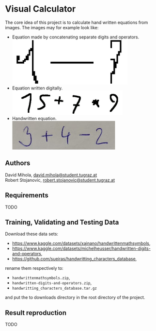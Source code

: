 # Visual Calculator
The core idea of this project is to calculate hand written equations from images. The images may for example look like:  
* Equation made by concatenating separate digits and operators.  
![example1](testing/proposal_images/eq_concat.png)
* Equation written digitally.  
![example2](testing/proposal_images/eq_computer_gen.png)
* Handwritten equation.  
![example3](testing/proposal_images/eq_handwritten.png)  


## Authors
David Mihola, david.mihola@student.tugraz.at  
Robert Stojanovic, robert.stojanovic@student.tugraz.at  

## Requirements
TODO

## Training, Validating and Testing Data
Download these data sets:
* https://www.kaggle.com/datasets/xainano/handwrittenmathsymbols,
* https://www.kaggle.com/datasets/michelheusser/handwritten-digits-and-operators,
* https://github.com/sueiras/handwritting_characters_database,

rename them respectively to:
* ``handwrittenmathsymbols.zip``,
* ``handwritten-digits-and-operators.zip``,
* ``handwritting_characters_database.tar.gz``

and put the to downloads directory in the root directory of the project.

## Result reproduction
TODO